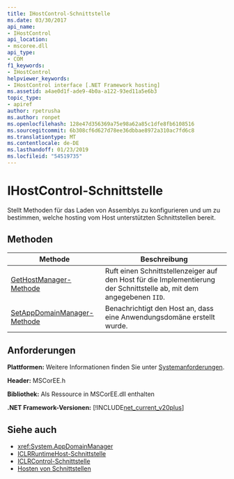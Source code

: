 ```yaml
---
title: IHostControl-Schnittstelle
ms.date: 03/30/2017
api_name:
- IHostControl
api_location:
- mscoree.dll
api_type:
- COM
f1_keywords:
- IHostControl
helpviewer_keywords:
- IHostControl interface [.NET Framework hosting]
ms.assetid: a4ae0d1f-ade9-4b0a-a122-93ed11a5e6b3
topic_type:
- apiref
author: rpetrusha
ms.author: ronpet
ms.openlocfilehash: 128e47d356369a75e98a62a85c1dfe8fb6108516
ms.sourcegitcommit: 6b308cf6d627d78ee36dbbae8972a310ac7fd6c8
ms.translationtype: MT
ms.contentlocale: de-DE
ms.lasthandoff: 01/23/2019
ms.locfileid: "54519735"
---
```

# <a name="ihostcontrol-interface"></a>IHostControl-Schnittstelle
Stellt Methoden für das Laden von Assemblys zu konfigurieren und um zu bestimmen, welche hosting vom Host unterstützten Schnittstellen bereit.  
  
## <a name="methods"></a>Methoden  
  
|Methode|Beschreibung|  
|------------|-----------------|  
|[GetHostManager-Methode](../../../../docs/framework/unmanaged-api/hosting/ihostcontrol-gethostmanager-method.md)|Ruft einen Schnittstellenzeiger auf den Host für die Implementierung der Schnittstelle ab, mit dem angegebenen `IID`.|  
|[SetAppDomainManager-Methode](../../../../docs/framework/unmanaged-api/hosting/ihostcontrol-setappdomainmanager-method.md)|Benachrichtigt den Host an, dass eine Anwendungsdomäne erstellt wurde.|  
  
## <a name="requirements"></a>Anforderungen  
 **Plattformen:** Weitere Informationen finden Sie unter [Systemanforderungen](../../../../docs/framework/get-started/system-requirements.md).  
  
 **Header:** MSCorEE.h  
  
 **Bibliothek:** Als Ressource in MSCorEE.dll enthalten  
  
 **.NET Framework-Versionen:** [!INCLUDE[net_current_v20plus](../../../../includes/net-current-v20plus-md.md)]  
  
## <a name="see-also"></a>Siehe auch
- <xref:System.AppDomainManager>
- [ICLRRuntimeHost-Schnittstelle](../../../../docs/framework/unmanaged-api/hosting/iclrruntimehost-interface.md)
- [ICLRControl-Schnittstelle](../../../../docs/framework/unmanaged-api/hosting/iclrcontrol-interface.md)
- [Hosten von Schnittstellen](../../../../docs/framework/unmanaged-api/hosting/hosting-interfaces.md)
